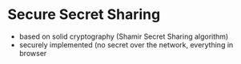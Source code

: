 ---
---
# Secure Secret Sharing

* based on solid cryptography (Shamir Secret Sharing algorithm)
* securely implemented (no secret over the network, everything in browser
